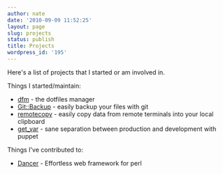 ```yaml
---
author: nate
date: '2010-09-09 11:52:25'
layout: page
slug: projects
status: publish
title: Projects
wordpress_id: '195'
---
```


Here's a list of projects that I started or am involved in.

Things I started/maintain:
<ul>
	<li><a href="/projects/dfm/">dfm</a> - the dotfiles manager</li>
	<li><a href="/projects/gitbackup/">Git::Backup</a> - easily backup your files with git</li>
	<li><a href="/projects/remotecopy/">remotecopy</a> - easily copy data from remote terminals into your local clipboard</li>
	<li><a href="http://github.com/mediatemple/get_var">get_var</a> - sane separation between production and development with puppet</li>
</ul>
Things I've contributed to:
<ul>
	<li><a href="http://perldancer.org/">Dancer</a> - Effortless web framework for perl</li>
</ul>
